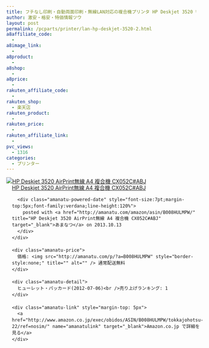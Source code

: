 ```yaml
---
title: フチなし印刷・自動両面印刷・無線LAN対応の複合機プリンタ HP Deskjet 3520 特価2千円台！送料無料！
author: 激安・格安・特価情報ツウ
layout: post
permalink: /pcparts/printer/lan-hp-deskjet-3520-2.html
a8affiliate_code:
  - 
a8image_link:
  - 
a8product:
  - 
a8shop:
  - 
a8price:
  - 
rakuten_affiliate_code:
  - 
rakuten_shop:
  - 楽天店
rakuten_product:
  - 
rakuten_price:
  - 
rakuten_affiliate_link:
  - 
pvc_views:
  - 1316
categories:
  - プリンター
---
```

<div class="amanatu-box" style="margin-bottom:0px;">
  <div class="amanatu-image" style="float:left;">
    <a href="http://www.amazon.co.jp/exec/obidos/ASIN/B008HULMPW/tokkajohotsu-22/ref=nosim/" name="amanatulink" target="_blank"><img src="http://i0.wp.com/ecx.images-amazon.com/images/I/41IifQ%2BXY4L._SL160_.jpg?w=546" alt="HP Deskjet 3520 AirPrint無線 A4 複合機 CX052C#ABJ" style="border: none;" data-recalc-dims="1" /></a>
  </div>
  
  <div class="amanatu-info" style="float:left;margin-left:15px;line-height:120%">
    <div class="amanatu-name" style="margin-bottom:10px;line-height:120%">
      <a href="http://www.amazon.co.jp/exec/obidos/ASIN/B008HULMPW/tokkajohotsu-22/ref=nosim/" name="amanatulink" target="_blank">HP Deskjet 3520 AirPrint無線 A4 複合機 CX052C#ABJ</a> 
      
      <div class="amanatu-powered-date" style="font-size:7pt;margin-top:5px;font-family:verdana;line-height:120%">
        posted with <a href="http://amanatu.com/amazon/asin/B008HULMPW/" title="HP Deskjet 3520 AirPrint無線 A4 複合機 CX052C#ABJ" target="_blank">あまなつ</a> on 2013.10.13
      </div>
    </div>
    
    <div class="amanatu-price">
      価格: <img src="http://amanatu.com/p/?a=B008HULMPW" style="border-style:none;" title="" alt="" /> 通常配送無料
    </div>
    
    <div class="amanatu-detail">
      ヒューレット・パッカード(2012-07-06)<br />売り上げランキング: 1
    </div>
    
    <div class="amanatu-link" style="margin-top: 5px">
      <a href="http://www.amazon.co.jp/exec/obidos/ASIN/B008HULMPW/tokkajohotsu-22/ref=nosim/" name="amanatulink" target="_blank">Amazon.co.jp で詳細を見る</a>
    </div>
  </div>
  
  <div class="amanatu-footer" style="clear: left">
  </div>
</div>